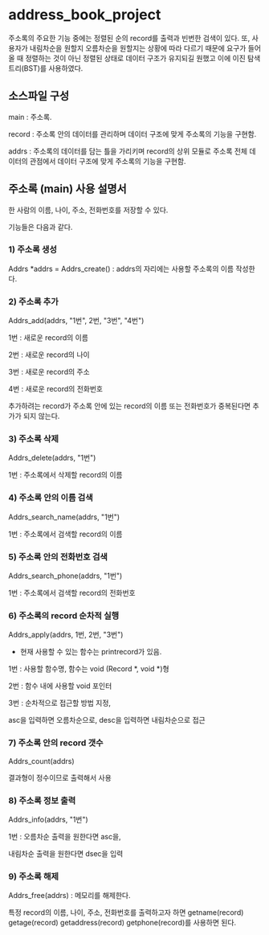 # address_book_project
주소록의 주요한 기능 중에는 정렬된 순의 record를 출력과 빈번한 검색이 있다. 
또, 사용자가 내림차순을 원할지 오름차순을 원할지는 상황에 따라 다르기 때문에 요구가 들어올 때 정렬하는 것이 아닌 정렬된 상태로 데이터 구조가 유지되길 원했고 이에 이진 탐색 트리(BST)를 사용하였다. 

## 소스파일 구성
main : 주소록.

record : 주소록 안의 데이터를 관리하며 데이터 구조에 맞게 주소록의 기능을 구현함.

addrs : 주소록의 데이터를 담는 틀을 가리키며 record의 상위 모듈로 주소록 전체 데이터의 관점에서 데이터 구조에 맞게 주소록의 기능을 구현함.

## 주소록 (main) 사용 설명서
한 사람의 이름, 나이, 주소, 전화번호를 저장할 수 있다.

기능들은 다음과 같다.

### 1) 주소록 생성
Addrs *addrs = Addrs_create() : addrs의 자리에는 사용할 주소록의 이름 작성한다.

### 2) 주소록 추가
Addrs_add(addrs, "1번", 2번, "3번", "4번")

1번 : 새로운 record의 이름

2번 : 새로운 record의 나이

3번 : 새로운 record의 주소

4번 : 새로운 record의 전화번호

추가하려는 record가 주소록 안에 있는 record의 이름 또는 전화번호가 중복된다면 추가가 되지 않는다.

### 3) 주소록 삭제
Addrs_delete(addrs, "1번")

1번 : 주소록에서 삭제할 record의 이름

### 4) 주소록 안의 이름 검색
Addrs_search_name(addrs, "1번")

1번 : 주소록에서 검색할 record의 이름

### 5) 주소록 안의 전화번호 검색
Addrs_search_phone(addrs, "1번")

1번 : 주소록에서 검색할 record의 전화번호

### 6) 주소록의 record 순차적 실행
Addrs_apply(addrs, 1번, 2번, "3번")

* 현재 사용할 수 있는 함수는 printrecord가 있음.

1번 : 사용할 함수명, 함수는 void (Record *, void *)형

2번 : 함수 내에 사용할 void 포인터

3번 : 순차적으로 접근할 방법 지정,

asc을 입력하면 오름차순으로, desc을 입력하면 내림차순으로 접근

### 7) 주소록 안의 record 갯수
Addrs_count(addrs)

결과형이 정수이므로 출력해서 사용

### 8) 주소록 정보 출력
Addrs_info(addrs, "1번")

1번 : 오름차순 출력을 원한다면 asc을,

내림차순 출력을 원한다면 dsec을 입력

### 9) 주소록 해제
Addrs_free(addrs) : 메모리를 해제한다.

특정 record의 이름, 나이, 주소, 전화번호를 출력하고자 하면
getname(record) getage(record) getaddress(record) getphone(record)를 사용하면 된다.
